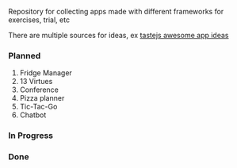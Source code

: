Repository for collecting apps made with different frameworks for exercises, trial, etc

There are multiple sources for ideas, ex [tastejs awesome app ideas](https://github.com/tastejs/awesome-app-ideas)

### Planned

1. Fridge Manager
2. 13 Virtues
3. Conference
4. Pizza planner
5. Tic-Tac-Go
6. Chatbot

### In Progress

### Done